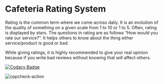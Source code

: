 # Cafeteria Rating System


Rating is the common term where we come across daily. It is an evolution of the quality of something on a given scale from 1 to 10 or 1 to 5.
Often, rating is displayed by stars. The questions in rating are as follows “How would you rate our service?”.
It helps others to know about the thing either service/product is good or bad.

While giving ratings, it is highly recommended to give your real opinion because if you write bad reviews without knowing that will affect others. 

[![Codacy Badge](https://api.codacy.com/project/badge/Grade/ed4a5b0065164e02afe5170f02351cf4)](https://app.codacy.com/gh/stepin_cafeteria-rating/CafeteriaRatingSystem?utm_source=github.com&utm_medium=referral&utm_content=stepin_cafeteria-rating/CafeteriaRatingSystem&utm_campaign=Badge_Grade)

![cppcheck-action](https://github.com/stepin_cafeteria-rating/CafeteriaRatingSystem/workflows/cppcheck-action/badge.svg)

